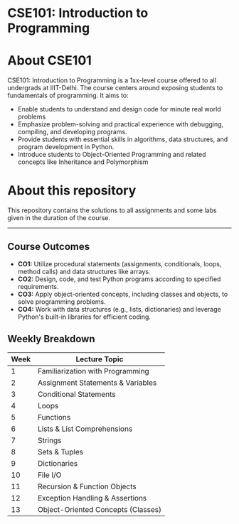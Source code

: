 # CSE101: Introduction to Programming

# About CSE101
CSE101: Introduction to Programming is a 1xx-level course offered to all undergrads at IIIT-Delhi. The course centers around exposing students to fundamentals of programming. It aims to:

- Enable students to understand and design code for minute real world problems
- Emphasize problem-solving and practical experience with debugging, compiling, and developing programs.
- Provide students with essential skills in algorithms, data structures, and program development in Python.
- Introduce students to Object-Oriented Programming and related concepts like Inheritance and Polymorphism
  
# About this repository
This repository contains the solutions to all assignments and some labs given in the duration of the course.

---

## Course Outcomes

- **CO1:** Utilize procedural statements (assignments, conditionals, loops, method calls) and data structures like arrays.
- **CO2:** Design, code, and test Python programs according to specified requirements.
- **CO3:** Apply object-oriented concepts, including classes and objects, to solve programming problems.
- **CO4:** Work with data structures (e.g., lists, dictionaries) and leverage Python's built-in libraries for efficient coding.

## Weekly Breakdown

| Week | Lecture Topic                          
|------|--------------------------------------
| 1    | Familiarization with Programming       
| 2    | Assignment Statements & Variables      
| 3    | Conditional Statements                 
| 4    | Loops                                  
| 5    | Functions                              
| 6    | Lists & List Comprehensions            
| 7    | Strings                                
| 8    | Sets & Tuples                          
| 9    | Dictionaries                           
| 10   | File I/O                               
| 11   | Recursion & Function Objects           
| 12   | Exception Handling & Assertions        
| 13   | Object-Oriented Concepts (Classes)     

